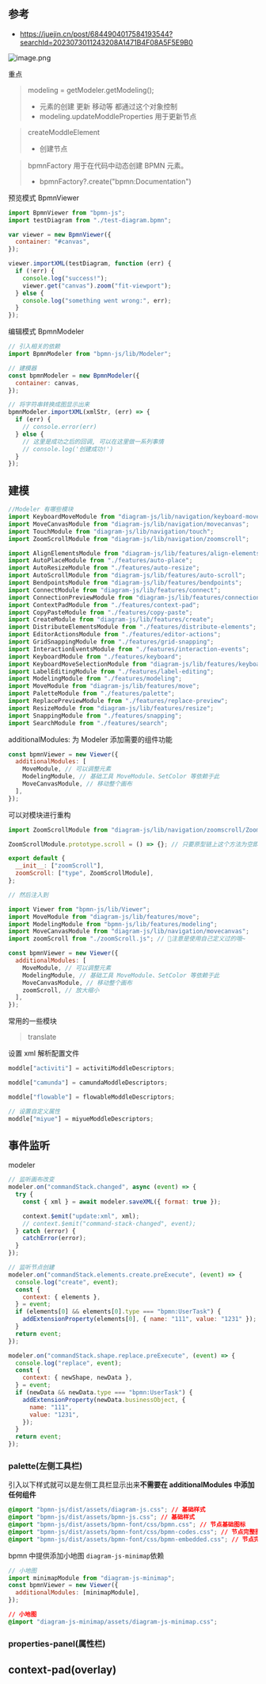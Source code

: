 ## 参考

- https://juejin.cn/post/6844904017584193544?searchId=2023073011243208A1471B4F08A5F5E9B0

![image.png](https://p1-jj.byteimg.com/tos-cn-i-t2oaga2asx/gold-user-assets/2019/12/10/16eeea0f565dccaf~tplv-t2oaga2asx-zoom-in-crop-mark:3024:0:0:0.awebp)

重点

> modeling = getModeler.getModeling();
>
> - 元素的创建 更新 移动等 都通过这个对象控制
> - modeling.updateModdleProperties 用于更新节点

> createModdleElement
>
> - 创建节点

> bpmnFactory 用于在代码中动态创建 BPMN 元素。
>
> - bpmnFactory?.create("bpmn:Documentation")

预览模式 BpmnViewer

```js
import BpmnViewer from "bpmn-js";
import testDiagram from "./test-diagram.bpmn";

var viewer = new BpmnViewer({
  container: "#canvas",
});

viewer.importXML(testDiagram, function (err) {
  if (!err) {
    console.log("success!");
    viewer.get("canvas").zoom("fit-viewport");
  } else {
    console.log("something went wrong:", err);
  }
});
```

编辑模式 BpmnModeler

```js
// 引入相关的依赖
import BpmnModeler from "bpmn-js/lib/Modeler";

// 建模器
const bpmnModeler = new BpmnModeler({
  container: canvas,
});

// 将字符串转换成图显示出来
bpmnModeler.importXML(xmlStr, (err) => {
  if (err) {
    // console.error(err)
  } else {
    // 这里是成功之后的回调, 可以在这里做一系列事情
    // console.log('创建成功!')
  }
});
```

## 建模

```js
//Modeler 有哪些模块
import KeyboardMoveModule from "diagram-js/lib/navigation/keyboard-move";
import MoveCanvasModule from "diagram-js/lib/navigation/movecanvas";
import TouchModule from "diagram-js/lib/navigation/touch";
import ZoomScrollModule from "diagram-js/lib/navigation/zoomscroll";

import AlignElementsModule from "diagram-js/lib/features/align-elements";
import AutoPlaceModule from "./features/auto-place";
import AutoResizeModule from "./features/auto-resize";
import AutoScrollModule from "diagram-js/lib/features/auto-scroll";
import BendpointsModule from "diagram-js/lib/features/bendpoints";
import ConnectModule from "diagram-js/lib/features/connect";
import ConnectionPreviewModule from "diagram-js/lib/features/connection-preview";
import ContextPadModule from "./features/context-pad";
import CopyPasteModule from "./features/copy-paste";
import CreateModule from "diagram-js/lib/features/create";
import DistributeElementsModule from "./features/distribute-elements";
import EditorActionsModule from "./features/editor-actions";
import GridSnappingModule from "./features/grid-snapping";
import InteractionEventsModule from "./features/interaction-events";
import KeyboardModule from "./features/keyboard";
import KeyboardMoveSelectionModule from "diagram-js/lib/features/keyboard-move-selection";
import LabelEditingModule from "./features/label-editing";
import ModelingModule from "./features/modeling";
import MoveModule from "diagram-js/lib/features/move";
import PaletteModule from "./features/palette";
import ReplacePreviewModule from "./features/replace-preview";
import ResizeModule from "diagram-js/lib/features/resize";
import SnappingModule from "./features/snapping";
import SearchModule from "./features/search";
```

additionalModules: 为 Modeler 添加需要的组件功能

```js
const bpmnViewer = new Viewer({
  additionalModules: [
    MoveModule, // 可以调整元素
    ModelingModule, // 基础工具 MoveModule、SetColor 等依赖于此
    MoveCanvasModule, // 移动整个画布
  ],
});
```

可以对模块进行重构

```js
import ZoomScrollModule from "diagram-js/lib/navigation/zoomscroll/ZoomScroll";

ZoomScrollModule.prototype.scroll = () => {}; // 只要原型链上这个方法为空即可，方法有很多。

export default {
  __init__: ["zoomScroll"],
  zoomScroll: ["type", ZoomScrollModule],
};

// 然后注入到

import Viewer from "bpmn-js/lib/Viewer";
import MoveModule from "diagram-js/lib/features/move";
import ModelingModule from "bpmn-js/lib/features/modeling";
import MoveCanvasModule from "diagram-js/lib/navigation/movecanvas";
import zoomScroll from "./zoomScroll.js"; // 📌注意是使用自己定义过的哦~

const bpmnViewer = new Viewer({
  additionalModules: [
    MoveModule, // 可以调整元素
    ModelingModule, // 基础工具 MoveModule、SetColor 等依赖于此
    MoveCanvasModule, // 移动整个画布
    zoomScroll, // 放大缩小
  ],
});
```

常用的一些模块

> translate

设置 xml 解析配置文件

```js
moddle["activiti"] = activitiModdleDescriptors;

moddle["camunda"] = camundaModdleDescriptors;

moddle["flowable"] = flowableModdleDescriptors;

// 设置自定义属性
moddle["miyue"] = miyueModdleDescriptors;
```

## 事件监听

modeler

```js
// 监听画布改变
modeler.on("commandStack.changed", async (event) => {
  try {
    const { xml } = await modeler.saveXML({ format: true });

    context.$emit("update:xml", xml);
    // context.$emit("command-stack-changed", event);
  } catch (error) {
    catchError(error);
  }
});
```

```js
// 监听节点创建
modeler.on("commandStack.elements.create.preExecute", (event) => {
  console.log("create", event);
  const {
    context: { elements },
  } = event;
  if (elements[0] && elements[0].type === "bpmn:UserTask") {
    addExtensionProperty(elements[0], { name: "111", value: "1231" });
  }
  return event;
});
```

```js
modeler.on("commandStack.shape.replace.preExecute", (event) => {
  console.log("replace", event);
  const {
    context: { newShape, newData },
  } = event;
  if (newData && newData.type === "bpmn:UserTask") {
    addExtensionProperty(newData.businessObject, {
      name: "111",
      value: "1231",
    });
  }
  return event;
});
```

### palette(左侧工具栏)

引入以下样式就可以是左侧工具栏显示出来**不需要在 additionalModules 中添加任何组件**

```css
@import "bpmn-js/dist/assets/diagram-js.css"; // 基础样式
@import "bpmn-js/dist/assets/bpmn-js.css"; // 基础样式
@import "bpmn-js/dist/assets/bpmn-font/css/bpmn.css"; // 节点基础图标
@import "bpmn-js/dist/assets/bpmn-font/css/bpmn-codes.css"; // 节点完整图标
@import "bpmn-js/dist/assets/bpmn-font/css/bpmn-embedded.css"; // 节点完整图标
```

bpmn 中提供添加小地图 `diagram-js-minimap`依赖

```js
// 小地图
import minimapModule from "diagram-js-minimap";
const bpmnViewer = new Viewer({
  additionalModules: [minimapModule],
});
```

```css
// 小地图
@import "diagram-js-minimap/assets/diagram-js-minimap.css";
```

### properties-panel(属性栏)

## context-pad(overlay)
